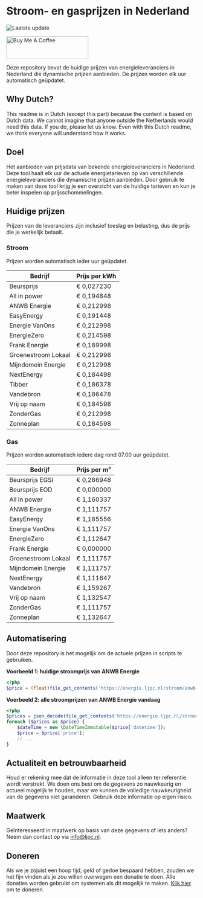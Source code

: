 # Stroom- en gasprijzen in Nederland

![Laatste update](https://img.shields.io/badge/laatste%20update-2024--05--13%2004%3A00%20CET-brightgreen)

<a href="https://www.buymeacoffee.com/Lars-" target="_blank"><img src="https://cdn.buymeacoffee.com/buttons/v2/default-orange.png" alt="Buy Me A Coffee" height="60" style="height: 60px !important;width: 217px !important;" ></a>

Deze repository bevat de huidige prijzen van energieleveranciers in Nederland die dynamische prijzen aanbieden. De prijzen worden elk uur automatisch geüpdatet.

## Why Dutch?

This readme is in Dutch (except this part) because the content is based on Dutch data. We cannot imagine that anyone outside the Netherlands would need this data. If you do, please let us know. Even with this Dutch readme, we think
everyone will understand how it works.

## Doel

Het aanbieden van prijsdata van bekende energieleveranciers in Nederland. Deze tool haalt elk uur de actuele energietarieven op van verschillende energieleveranciers die dynamische prijzen aanbieden. Door gebruik te maken van deze tool
krijg je een overzicht van de huidige tarieven en kun je beter inspelen op prijsschommelingen.

## Huidige prijzen

Prijzen van de leveranciers zijn inclusief toeslag en belasting, dus de prijs die je werkelijk betaalt.

### Stroom

Prijzen worden automatisch ieder uur geüpdatet.

 Bedrijf | Prijs per kWh 
---------|---------------
Beursprijs | € 0,027230
All in power | € 0,194848
ANWB Energie | € 0,212998
EasyEnergy | € 0,191448
Energie VanOns | € 0,212998
EnergieZero | € 0,214598
Frank Energie | € 0,189998
Groenestroom Lokaal | € 0,212998
Mijndomein Energie | € 0,212998
NextEnergy | € 0,184498
Tibber | € 0,186378
Vandebron | € 0,186478
Vrij op naam | € 0,184598
ZonderGas | € 0,212998
Zonneplan | € 0,184598


### Gas

Prijzen worden automatisch iedere dag rond 07.00 uur geüpdatet.

 Bedrijf | Prijs per m³ 
---------|--------------
Beursprijs EGSI | € 0,286948
Beursprijs EOD | € 0,000000
All in power | € 1,160337
ANWB Energie | € 1,111757
EasyEnergy | € 1,185556
Energie VanOns | € 1,111757
EnergieZero | € 1,112647
Frank Energie | € 0,000000
Groenestroom Lokaal | € 1,111757
Mijndomein Energie | € 1,111757
NextEnergy | € 1,111647
Vandebron | € 1,159267
Vrij op naam | € 1,132547
ZonderGas | € 1,111757
Zonneplan | € 1,132647


## Automatisering

Door deze repository is het mogelijk om de actuele prijzen in scripts te gebruiken.

**Voorbeeld 1: huidige stroomprijs van ANWB Energie**

```php
<?php
$price = (float)file_get_contents('https://energie.ljpc.nl/stroom/anwb-energie-nu.txt');

```

**Voorbeeld 2: alle stroomprijzen van ANWB Energie vandaag**

```php
<?php
$prices = json_decode(file_get_contents('https://energie.ljpc.nl/stroom/all-in-power-vandaag.json'),true);
foreach ($prices as $price) {
    $dateTime = new \DateTimeImmutable($price['datetime']);
    $price = $price['price'];
    // ...
}
```

## Actualiteit en betrouwbaarheid

Houd er rekening mee dat de informatie in deze tool alleen ter referentie wordt verstrekt. We doen ons best om de gegevens zo nauwkeurig en actueel mogelijk te houden, maar we kunnen de volledige nauwkeurigheid van de gegevens niet
garanderen. Gebruik deze informatie op eigen risico.

## Maatwerk

Geïnteresseerd in maatwerk op basis van deze gegevens of iets anders? Neem dan contact op
via [info@ljpc.nl](mailto:info@ljpc.nl?subject=Energie%20prijzen).

## Doneren

Als we je zojuist een hoop tijd, geld of gedoe bespaard hebben, zouden we het fijn vinden als je zou willen overwegen een
donatie te doen. Alle donaties worden gebruikt om systemen als dit mogelijk te
maken. [Klik hier](https://www.buymeacoffee.com/Lars-) om te doneren.
